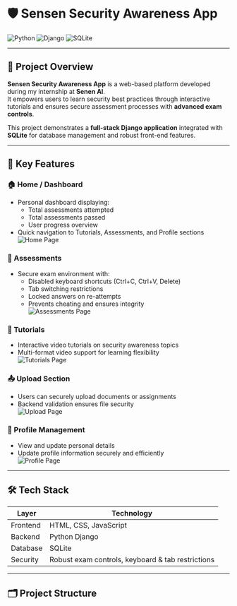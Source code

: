 # 🛡️ Sensen Security Awareness App

![Python](https://img.shields.io/badge/Python-3.11-blue?logo=python&logoColor=white)
![Django](https://img.shields.io/badge/Django-4.2-green?logo=django&logoColor=white)
![SQLite](https://img.shields.io/badge/Database-SQLite-lightgrey?logo=sqlite&logoColor=white)

---

## 📖 Project Overview
**Sensen Security Awareness App** is a web-based platform developed during my internship at **Senen AI**.  
It empowers users to learn security best practices through interactive tutorials and ensures secure assessment processes with **advanced exam controls**.  

This project demonstrates a **full-stack Django application** integrated with **SQLite** for database management and robust front-end features.

---

## 🔹 Key Features

### 🏠 Home / Dashboard
- Personal dashboard displaying:
  - Total assessments attempted
  - Total assessments passed
  - User progress overview  
- Quick navigation to Tutorials, Assessments, and Profile sections  
![Home Page](screenshots/home_placeholder.png)

### 📝 Assessments
- Secure exam environment with:
  - Disabled keyboard shortcuts (Ctrl+C, Ctrl+V, Delete)
  - Tab switching restrictions
  - Locked answers on re-attempts
  - Prevents cheating and ensures integrity  
![Assessments Page](screenshots/assessments_placeholder.png)

### 🎥 Tutorials
- Interactive video tutorials on security awareness topics  
- Multi-format video support for learning flexibility  
![Tutorials Page](screenshots/tutorials_placeholder.png)

### 📤 Upload Section
- Users can securely upload documents or assignments  
- Backend validation ensures file security  
![Upload Page](screenshots/upload_placeholder.png)

### 👤 Profile Management
- View and update personal details  
- Update profile information securely and efficiently  
![Profile Page](screenshots/profile_placeholder.png)

---

## 🛠️ Tech Stack
| Layer       | Technology           |
|------------|--------------------|
| Frontend    | HTML, CSS, JavaScript |
| Backend     | Python Django       |
| Database    | SQLite              |
| Security    | Robust exam controls, keyboard & tab restrictions |

---

## 🗂️ Project Structure
